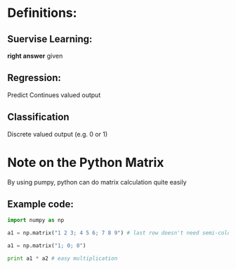 # Definitions:

## Suervise Learning:
**right answer** given

## Regression:
Predict Continues valued output

## Classification
Discrete valued output (e.g. 0 or 1)

# Note on the Python Matrix
By using pumpy, python can do matrix calculation quite easily

## Example code:
```python
import numpy as np

a1 = np.matrix("1 2 3; 4 5 6; 7 8 9") # last row doesn't need semi-colon

a1 = np.matrix("1; 0; 0")

print a1 * a2 # easy multiplication
```
